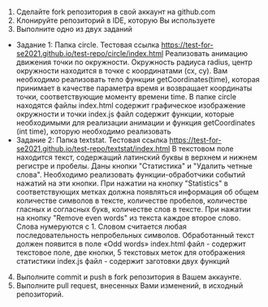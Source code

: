 1.	Сделайте fork репозитория в свой аккаунт на github.com
2.	Клонируйте репозиторий в IDE, которую Вы используете
3.	Выполните одно из двух заданий
* Задание 1: Папка circle. Тестовая ссылка <https://test-for-se2021.github.io/test-repo/circle/index.html> 
Реализовать анимацию движения точки по окружности. Окружность радиуса radius, центр окружности находится в точке с координатами (cx, cy).
Вам необходимо реализовать тело функции getCoordinates(time), которая принимает в качестве параметра время и возвращает координаты точки, соответствующие моменту времени time.
В папке circle находятся файлы
index.html содержит графическое изображение окружности и точки
index.js файл содержит функции, которые необходимыми для реализации анимации и функция getCoordinates (int time), которую необходимо реализовать
* Задание 2: Папка textstat. Тестовая ссылка <https://test-for-se2021.github.io/test-repo/textstat/index.html>
В текстовом поле находится текст, содержащий латинский буквы в верхнем и нижнем регистре и пробелы. Даны кнопки "Статистика" и "Удалить четные слова". Необходимо реализовать функции-обработчики событий нажатий на эти кнопки.
При нажатии на кнопку "Statistics" в соответствующих метках должна появляться информация об общем количестве символов в тексте, количестве пробелов, количестве гласных и согласных букв, количестве слов в тексте.
При нажатии на кнопку "Remove even words" из текста каждое второе слово. Слова нумеруются с 1. Словом считается любая последовательность непробельных символов. Обработанный текст должен появится в поле «Odd words»
index.html файл - содержит текстовое поле, две кнопки, 5 текстовых меток для отображения статистики
index.js файл - содержит заготовки двух функций
4.	Выполните commit и push в fork репозитория в Вашем аккаунте.
5.	Выполните pull request, внесенных Вами изменений, в исходный репозиторий.
